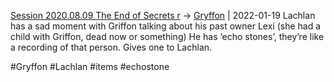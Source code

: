 [Session 2020.08.09 The End of Secrets r](TheWik-main/sessions/notes_matteo_brianedit/Session%202020.08.09%20The%20End%20of%20Secrets%20r.md) -> [Gryffon](../people/Gryffon.md) | 2022-01-19
Lachlan has a sad moment with Griffon talking about his past owner Lexi (she had a child with Griffon, dead now or something) He has ‘echo stones’, they’re like a recording of that person. Gives one to Lachlan.

#Gryffon #Lachlan #items #echostone